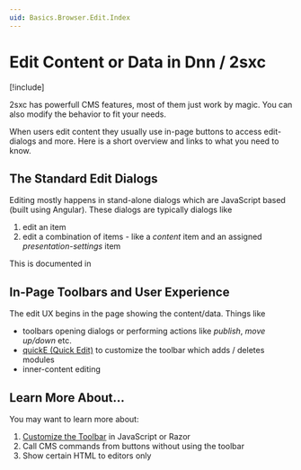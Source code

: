 ```yaml
---
uid: Basics.Browser.Edit.Index
---
```

# Edit Content or Data in Dnn / 2sxc

[!include[](~/pages/basics/stack/_shared-float-summary.md)]
<style>
  .context-box-summary .browser-edit,
  .context-box-summary .browser-edit-ui { visibility: visible; }
</style>

2sxc has powerfull CMS features, most of them just work by magic. 
You can also modify the behavior to fit your needs.

When users edit content they usually use in-page buttons to access edit-dialogs and more. Here is a short overview and links to what you need to know.

## The Standard Edit Dialogs

Editing mostly happens in stand-alone dialogs which are JavaScript based (built using Angular). These dialogs are typically dialogs like

1. edit an item
1. edit a combination of items - like a _content_ item and an assigned _presentation-settings_ item

This is documented in [](xref:Basics.Browser.EditForm.Index)

## In-Page Toolbars and User Experience

The edit UX begins in the page showing the content/data. Things like

* toolbars opening dialogs or performing actions like _publish_, _move up/down_ etc. 
* [quickE (Quick Edit)](xref:Basics.Browser.EditUx.QuickE) to customize the toolbar which adds / deletes modules
* inner-content editing


## Learn More About...

You may want to learn more about:

1. [Customize the Toolbar](xref:Basics.Browser.EditUx.Toolbars.Index) in JavaScript or Razor
1. Call CMS commands from buttons without using the toolbar
1. Show certain HTML to editors only